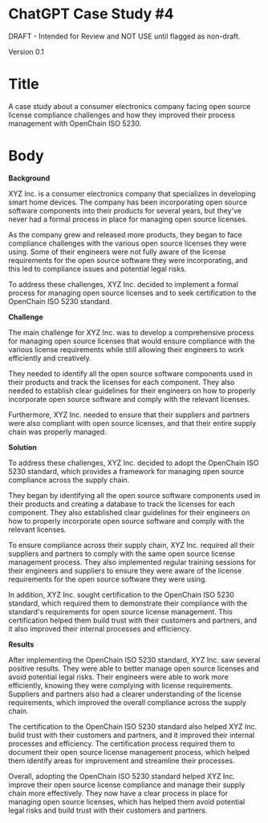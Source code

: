 # ChatGPT Case Study #4

DRAFT - Intended for Review and NOT USE until flagged as non-draft.

Version 0.1

# Title

A case study about a consumer electronics company facing open source license compliance challenges and how they improved their process management with OpenChain ISO 5230.

# Body

**Background**

XYZ Inc. is a consumer electronics company that specializes in developing smart home devices. The company has been incorporating open source software components into their products for several years, but they've never had a formal process in place for managing open source licenses.

As the company grew and released more products, they began to face compliance challenges with the various open source licenses they were using. Some of their engineers were not fully aware of the license requirements for the open source software they were incorporating, and this led to compliance issues and potential legal risks.

To address these challenges, XYZ Inc. decided to implement a formal process for managing open source licenses and to seek certification to the OpenChain ISO 5230 standard.

**Challenge**

The main challenge for XYZ Inc. was to develop a comprehensive process for managing open source licenses that would ensure compliance with the various license requirements while still allowing their engineers to work efficiently and creatively.

They needed to identify all the open source software components used in their products and track the licenses for each component. They also needed to establish clear guidelines for their engineers on how to properly incorporate open source software and comply with the relevant licenses.

Furthermore, XYZ Inc. needed to ensure that their suppliers and partners were also compliant with open source licenses, and that their entire supply chain was properly managed.

**Solution**

To address these challenges, XYZ Inc. decided to adopt the OpenChain ISO 5230 standard, which provides a framework for managing open source compliance across the supply chain.

They began by identifying all the open source software components used in their products and creating a database to track the licenses for each component. They also established clear guidelines for their engineers on how to properly incorporate open source software and comply with the relevant licenses.

To ensure compliance across their supply chain, XYZ Inc. required all their suppliers and partners to comply with the same open source license management process. They also implemented regular training sessions for their engineers and suppliers to ensure they were aware of the license requirements for the open source software they were using.

In addition, XYZ Inc. sought certification to the OpenChain ISO 5230 standard, which required them to demonstrate their compliance with the standard's requirements for open source license management. This certification helped them build trust with their customers and partners, and it also improved their internal processes and efficiency.

**Results**

After implementing the OpenChain ISO 5230 standard, XYZ Inc. saw several positive results. They were able to better manage open source licenses and avoid potential legal risks. Their engineers were able to work more efficiently, knowing they were complying with license requirements. Suppliers and partners also had a clearer understanding of the license requirements, which improved the overall compliance across the supply chain.

The certification to the OpenChain ISO 5230 standard also helped XYZ Inc. build trust with their customers and partners, and it improved their internal processes and efficiency. The certification process required them to document their open source license management process, which helped them identify areas for improvement and streamline their processes.

Overall, adopting the OpenChain ISO 5230 standard helped XYZ Inc. improve their open source license compliance and manage their supply chain more effectively. They now have a clear process in place for managing open source licenses, which has helped them avoid potential legal risks and build trust with their customers and partners.
